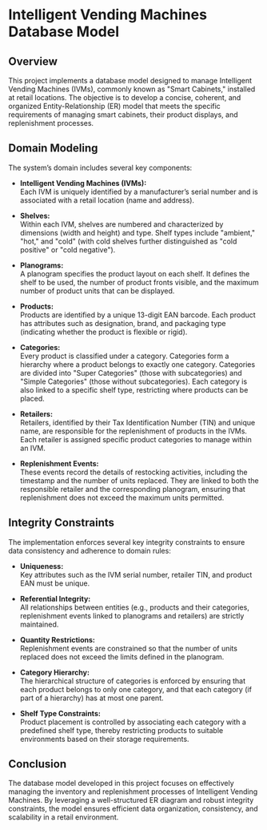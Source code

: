 # Intelligent Vending Machines Database Model

## Overview
This project implements a database model designed to manage Intelligent Vending Machines (IVMs), commonly known as "Smart Cabinets," installed at retail locations. The objective is to develop a concise, coherent, and organized Entity-Relationship (ER) model that meets the specific requirements of managing smart cabinets, their product displays, and replenishment processes.

## Domain Modeling
The system’s domain includes several key components:

- **Intelligent Vending Machines (IVMs):**  
  Each IVM is uniquely identified by a manufacturer’s serial number and is associated with a retail location (name and address).

- **Shelves:**  
  Within each IVM, shelves are numbered and characterized by dimensions (width and height) and type. Shelf types include "ambient," "hot," and "cold" (with cold shelves further distinguished as "cold positive" or "cold negative").

- **Planograms:**  
  A planogram specifies the product layout on each shelf. It defines the shelf to be used, the number of product fronts visible, and the maximum number of product units that can be displayed.

- **Products:**  
  Products are identified by a unique 13-digit EAN barcode. Each product has attributes such as designation, brand, and packaging type (indicating whether the product is flexible or rigid).

- **Categories:**  
  Every product is classified under a category. Categories form a hierarchy where a product belongs to exactly one category. Categories are divided into "Super Categories" (those with subcategories) and "Simple Categories" (those without subcategories). Each category is also linked to a specific shelf type, restricting where products can be placed.

- **Retailers:**  
  Retailers, identified by their Tax Identification Number (TIN) and unique name, are responsible for the replenishment of products in the IVMs. Each retailer is assigned specific product categories to manage within an IVM.

- **Replenishment Events:**  
  These events record the details of restocking activities, including the timestamp and the number of units replaced. They are linked to both the responsible retailer and the corresponding planogram, ensuring that replenishment does not exceed the maximum units permitted.

## Integrity Constraints
The implementation enforces several key integrity constraints to ensure data consistency and adherence to domain rules:

- **Uniqueness:**  
  Key attributes such as the IVM serial number, retailer TIN, and product EAN must be unique.

- **Referential Integrity:**  
  All relationships between entities (e.g., products and their categories, replenishment events linked to planograms and retailers) are strictly maintained.

- **Quantity Restrictions:**  
  Replenishment events are constrained so that the number of units replaced does not exceed the limits defined in the planogram.

- **Category Hierarchy:**  
  The hierarchical structure of categories is enforced by ensuring that each product belongs to only one category, and that each category (if part of a hierarchy) has at most one parent.

- **Shelf Type Constraints:**  
  Product placement is controlled by associating each category with a predefined shelf type, thereby restricting products to suitable environments based on their storage requirements.

## Conclusion
The database model developed in this project focuses on effectively managing the inventory and replenishment processes of Intelligent Vending Machines. By leveraging a well-structured ER diagram and robust integrity constraints, the model ensures efficient data organization, consistency, and scalability in a retail environment.
